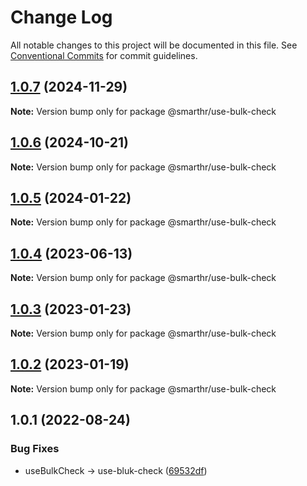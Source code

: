 # Change Log

All notable changes to this project will be documented in this file.
See [Conventional Commits](https://conventionalcommits.org) for commit guidelines.

## [1.0.7](https://github.com/kufu/tamatebako/compare/@smarthr/use-bulk-check@1.0.6...@smarthr/use-bulk-check@1.0.7) (2024-11-29)

**Note:** Version bump only for package @smarthr/use-bulk-check

## [1.0.6](https://github.com/kufu/tamatebako/compare/@smarthr/use-bulk-check@1.0.4...@smarthr/use-bulk-check@1.0.6) (2024-10-21)

**Note:** Version bump only for package @smarthr/use-bulk-check

## [1.0.5](https://github.com/kufu/tamatebako/compare/@smarthr/use-bulk-check@1.0.4...@smarthr/use-bulk-check@1.0.5) (2024-01-22)

**Note:** Version bump only for package @smarthr/use-bulk-check

## [1.0.4](https://github.com/kufu/tamatebako/compare/@smarthr/use-bulk-check@1.0.3...@smarthr/use-bulk-check@1.0.4) (2023-06-13)

**Note:** Version bump only for package @smarthr/use-bulk-check

## [1.0.3](https://github.com/kufu/tamatebako/compare/@smarthr/use-bulk-check@1.0.2...@smarthr/use-bulk-check@1.0.3) (2023-01-23)

**Note:** Version bump only for package @smarthr/use-bulk-check

## [1.0.2](https://github.com/kufu/tamatebako/compare/@smarthr/use-bulk-check@1.0.1...@smarthr/use-bulk-check@1.0.2) (2023-01-19)

**Note:** Version bump only for package @smarthr/use-bulk-check

## 1.0.1 (2022-08-24)

### Bug Fixes

- useBulkCheck -> use-bluk-check ([69532df](https://github.com/kufu/tamatebako/commit/69532dfbfe7160ac63dc2ed3b998aadca83dbc90))
